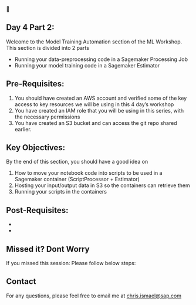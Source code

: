  :calendar: 
## Day 4 Part 2:

Welcome to the Model Training Automation section of the ML Workshop. This section is divided into 2 parts

-  Running your data-preprocessing code in a Sagemaker Processing Job
-  Running your model training code in a Sagemaker Estimator

## Pre-Requisites:
1.	You should have created an AWS account and verified some of the key access to key resources we will be using in this 4 day’s workshop
2.	You have created an IAM role that you will be using in this series, with the necessary permissions
3.	You have created an S3 bucket and can access the git repo shared earlier.

## Key Objectives:
By the end of this section, you should have a good idea on 
1.	How to move your notebook code into scripts to be used in a Sagemaker container (ScriptProcessor + Estimator)
2. Hosting your input/output data in S3 so the containers can retrieve them
3. Running your scripts in the containers


## Post-Requisites:
- 
- 


## Missed it? Dont Worry 
If you missed this session:
Please follow below steps:

## Contact
For any questions, please feel free to email me at chris.ismael@sap.com
